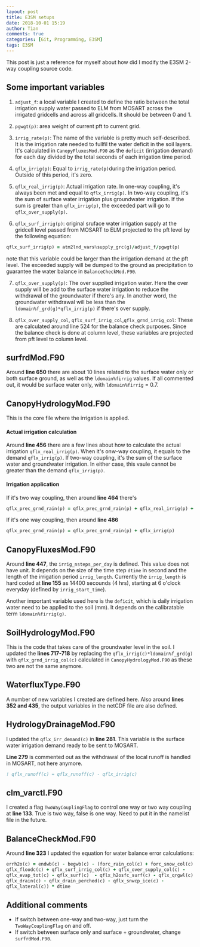 ```yaml
---
layout: post
title: E3SM setups
date: 2018-10-01 15:19
author: Tian
comments: true
categories: [Git, Programming, E3SM]
tags: E3SM
---
```

This post is just a reference for myself about how did I modify the E3SM 2-way coupling source code.

## Some important variables

1. `adjust_f`: a local variable I created to define the ratio between the total irrigation supply water passed to ELM from MOSART across the irrigated gridcells and across all gridcells. It should be between 0 and 1. 

2. `pgwgt(p)`: area weight of current pft to current grid.

3. `irrig_rate(p)`: The name of the variable is pretty much self-described. It is the irrigation rate needed to fullfil the water deficit in the soil layers. It's calculated in `CanopyFluxesMod.F90` as the `deficit` (irrigation demand) for each day divided by the total seconds of each irrigation time period.

4. `qflx_irrig(p)`: Equal to `irrig_rate(p)`during the irrigation period. Outside of this period, it's zero.

5. `qflx_real_irrig(p)`: Actual irrigation rate. In one-way coupling, it's always been met and equal to `qflx_irrig(p)`. In two-way coupling, it's the sum of surface water irrigation plus groundwater irrigation.  If the sum is greater than `qflx_irrig(p)`, the exceeded part will go to `qflx_over_supply(p)`.

6. `qflx_surf_irrig(p)`: original sruface water irrigation supply at the gridcell level passed from MOSART to ELM projected to the pft level by the following equation:
```fortran
qflx_surf_irrig(p) = atm2lnd_vars%supply_grc(g)/adjust_f/pgwgt(p)
```
note that this variable could be larger than the irrigation demand at the pft level. The exceeded supply will be dumped to the ground as precipitation to guarantee the water balance in `BalanceCheckMod.F90`.

7. `qflx_over_supply(p)`: The over supplied irrigation water. Here the over supply will be add to the surface water irrigation to reduce the withdrawal of the groundwater if there's any. In another word, the groundwater withdrawal will be less than the `ldomain%f_grd(g)*qflx_irrig(p)` if there's over supply.

8. `qflx_over_supply_col`, `qflx_surf_irrig_col`,`qflx_grnd_irrig_col`: These are calculated around line 524 for the balance check purposes. Since the balance check is done at column level, these variables are projected from pft level to column level.

## surfrdMod.F90

Around **line 650** there are about 10 lines related to the surface water only or both surface ground, as well as the `ldomain%firrig` values. If all commented out, it would be surface water only, with `ldomain%firrig` = 0.7.

## CanopyHydrologyMod.F90

This is the core file where the irrigation is applied. 

#### Actual irrigation calculation

Around **line 456** there are a few lines about how to calculate the actual irrigation `qflx_real_irrig(p)`. When it's onw-way coupling, it equals to the demand `qflx_irrig(p)`. If two-way coupling, it's the sum of the surface water and groundwater irrigation. In either case, this vaule cannot be greater than the demand `qflx_irrig(p)`.

#### Irrigation application

If it's two way coupling, then around **line 464** there's
```fortran
qflx_prec_grnd_rain(p) = qflx_prec_grnd_rain(p) + qflx_real_irrig(p) + qflx_over_supply(p)
```
If it's one way coupling, then around **line 486**
```fortran
qflx_prec_grnd_rain(p) = qflx_prec_grnd_rain(p) + qflx_irrig(p)
```

## CanopyFluxesMod.F90

Around **line 447**, the `irrig_nsteps_per_day` is defined. This value does not have unit. It depends on the size of the time step `dtime` in second and the length of the irrigation period `irrig_length`. Currently the `irrig_length` is hard coded at **line 155** as 14400 secounds (4 hrs), starting at 6 o'clock everyday (defined by `irrig_start_time`).

Another important variable used here is the `deficit`, which is daily irrigation water need to be applied to the soil (mm). It depends on the calibratable term `ldomain%firrig(g)`.

## SoilHydrologyMod.F90

This is the code that takes care of the groundwater level in the soil. I updated the **lines 717-718** by replacing the `qflx_irrig(c)*ldomain%f_grd(g) ` with `qflx_grnd_irrig_col(c)` calculated in `CanopyHydrologyMod.F90` as these two are not the same anymore.

## WaterfluxType.F90

A number of new variables I created are defined here. Also around **lines 352 and 435**, the output variables in the netCDF file are also defined.  

## HydrologyDrainageMod.F90

I updated the `qflx_irr_demand(c)` in **line 281**. This variable is the surface water irrigation demand ready to be sent to MOSART. 

**Line 279** is commented out as the withdrawal of the local runoff is handled in MOSART, not here anymore. 
```fortran
! qflx_runoff(c) = qflx_runoff(c) - qflx_irrig(c)
```

## clm_varctl.F90

I created a flag `TwoWayCouplingFlag` to control one way or two way coupling at **line 133**. True is two way, false is one way. Need to put it in the namelist file in the future.

## BalanceCheckMod.F90

Around **line 323** I updated the equation for water balance error calculations:

```fortran
errh2o(c) = endwb(c) - begwb(c) - (forc_rain_col(c) + forc_snow_col(c) + 
qflx_floodc(c) + qflx_surf_irrig_col(c) + qflx_over_supply_col(c) - 
qflx_evap_tot(c) - qflx_surf(c)  - qflx_h2osfc_surf(c) - qflx_qrgwl(c) - 
qflx_drain(c) - qflx_drain_perched(c) - qflx_snwcp_ice(c) - 
qflx_lateral(c)) * dtime 
```

## Additional comments
- If switch between one-way and two-way, just turn the `TwoWayCouplingFlag` on and off. 
- If switch between surface only and surface + groundwater, change `surfrdMod.F90`.
